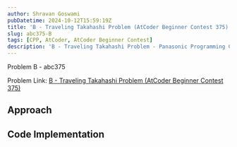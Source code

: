 ```yaml
---
author: Shravan Goswami
pubDatetime: 2024-10-12T15:59:19Z
title: 'B - Traveling Takahashi Problem (AtCoder Beginner Contest 375)'
slug: abc375-B
tags: [CPP, AtCoder, AtCoder Beginner Contest]
description: 'B - Traveling Takahashi Problem - Panasonic Programming Contest 2024 (AtCoder Beginner Contest 375)'
---
```


<p class="hidden">Problem B - abc375</p>

Problem Link: [B - Traveling Takahashi Problem (AtCoder Beginner Contest 375)](https://atcoder.jp/contests/abc375/tasks/abc375_b)

## Approach

## Code Implementation

```cpp

```